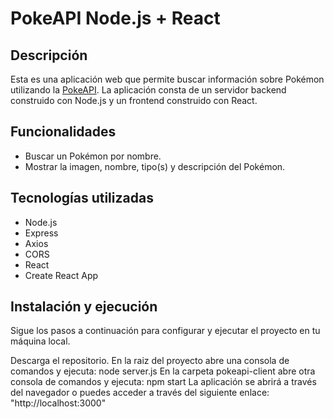 # PokeAPI Node.js + React

## Descripción

Esta es una aplicación web que permite buscar información sobre Pokémon utilizando la [PokeAPI](https://pokeapi.co/). La aplicación consta de un servidor backend construido con Node.js y un frontend construido con React.

## Funcionalidades

- Buscar un Pokémon por nombre.
- Mostrar la imagen, nombre, tipo(s) y descripción del Pokémon.

## Tecnologías utilizadas

- Node.js
- Express
- Axios
- CORS
- React
- Create React App

## Instalación y ejecución

Sigue los pasos a continuación para configurar y ejecutar el proyecto en tu máquina local.

Descarga el repositorio.
En la raiz del proyecto abre una consola de comandos y ejecuta: node server.js
En la carpeta pokeapi-client abre otra consola de comandos y ejecuta: npm start
La aplicación se abrirá a través del navegador o puedes acceder a través del siguiente enlace: "http://localhost:3000"
